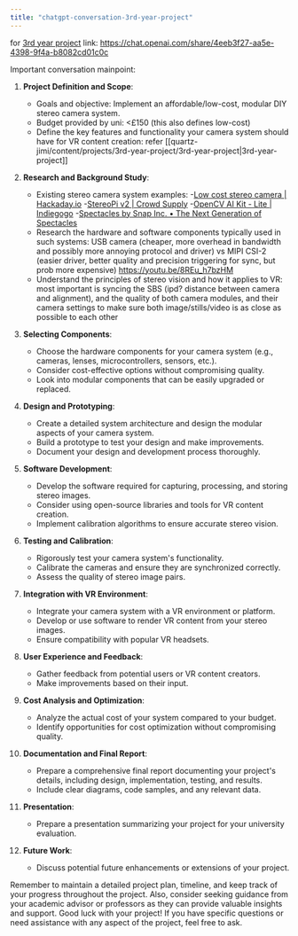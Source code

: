 ```yaml
---
title: "chatgpt-conversation-3rd-year-project"
---
```

for [3rd year project](3rd-year-project)
link: https://chat.openai.com/share/4eeb3f27-aa5e-4398-9f4a-b8082cd01c0c



Important conversation mainpoint:

1. **Project Definition and Scope**:
    
    - Goals and objective: Implement an affordable/low-cost, modular DIY stereo camera system.
    - Budget provided by uni: <£150 (this also defines low-cost)
    - Define the key features and functionality your camera system should have for VR content creation: refer [[quartz-jimi/content/projects/3rd-year-project/3rd-year-project|3rd-year-project]]
2. **Research and Background Study**:
    
    - Existing stereo camera system examples:
    -[Low cost stereo camera | Hackaday.io](https://hackaday.io/project/19533-low-cost-stereo-camera)
    -[StereoPi v2 | Crowd Supply](https://www.crowdsupply.com/stereopi/stereopi-v2#:~:text=StereoPi%20is%20an%20open-source%20stereoscopic%20camera%20based%20on,computer%20vision%2C%20drone%20instrumentation%2C%20panoramic%20video%2C%20and%20more.) 
    -[OpenCV AI Kit - Lite | Indiegogo](https://www.indiegogo.com/projects/opencv-ai-kit-lite#/)
    -[Spectacles by Snap Inc. • The Next Generation of Spectacles](https://www.spectacles.com/uk/)
    - Research the hardware and software components typically used in such systems:
      USB camera (cheaper, more overhead in bandwidth and possibly more annoying protocol and driver) vs MIPI CSI-2 (easier driver, better quality and precision triggering for sync, but prob more expensive) https://youtu.be/8REu_h7bzHM
    - Understand the principles of stereo vision and how it applies to VR: most important is syncing the SBS (ipd? distance between camera and alignment), and the quality of both camera modules, and their camera settings to make sure both image/stills/video is as close as possible to each other
3. **Selecting Components**:
    
    - Choose the hardware components for your camera system (e.g., cameras, lenses, microcontrollers, sensors, etc.).
    - Consider cost-effective options without compromising quality.
    - Look into modular components that can be easily upgraded or replaced.
4. **Design and Prototyping**:
    
    - Create a detailed system architecture and design the modular aspects of your camera system.
    - Build a prototype to test your design and make improvements.
    - Document your design and development process thoroughly.
5. **Software Development**:
    
    - Develop the software required for capturing, processing, and storing stereo images.
    - Consider using open-source libraries and tools for VR content creation.
    - Implement calibration algorithms to ensure accurate stereo vision.
6. **Testing and Calibration**:
    
    - Rigorously test your camera system's functionality.
    - Calibrate the cameras and ensure they are synchronized correctly.
    - Assess the quality of stereo image pairs.
7. **Integration with VR Environment**:
    
    - Integrate your camera system with a VR environment or platform.
    - Develop or use software to render VR content from your stereo images.
    - Ensure compatibility with popular VR headsets.
8. **User Experience and Feedback**:
    
    - Gather feedback from potential users or VR content creators.
    - Make improvements based on their input.
9. **Cost Analysis and Optimization**:
    
    - Analyze the actual cost of your system compared to your budget.
    - Identify opportunities for cost optimization without compromising quality.
10. **Documentation and Final Report**:
    
    - Prepare a comprehensive final report documenting your project's details, including design, implementation, testing, and results.
    - Include clear diagrams, code samples, and any relevant data.
11. **Presentation**:
    
    - Prepare a presentation summarizing your project for your university evaluation.
12. **Future Work**:
    
    - Discuss potential future enhancements or extensions of your project.

Remember to maintain a detailed project plan, timeline, and keep track of your progress throughout the project. Also, consider seeking guidance from your academic advisor or professors as they can provide valuable insights and support. Good luck with your project! If you have specific questions or need assistance with any aspect of the project, feel free to ask.